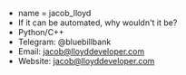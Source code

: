 - name = jacob_lloyd
- If it can be automated, why wouldn't it be?
- Python/C++
- Telegram: @bluebillbank
- Email: jacob@lloyddeveloper.com
- Website: jacob@lloyddeveloper.com
